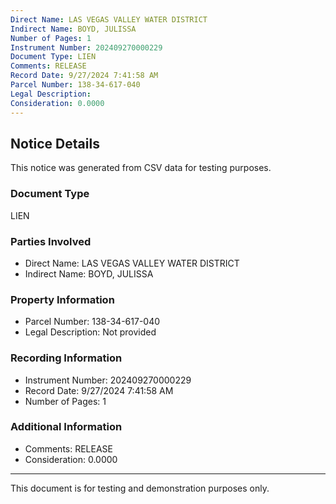 ```yaml
---
Direct Name: LAS VEGAS VALLEY WATER DISTRICT
Indirect Name: BOYD, JULISSA
Number of Pages: 1
Instrument Number: 202409270000229
Document Type: LIEN
Comments: RELEASE
Record Date: 9/27/2024 7:41:58 AM
Parcel Number: 138-34-617-040
Legal Description: 
Consideration: 0.0000
---
```


## Notice Details

This notice was generated from CSV data for testing purposes.

### Document Type
LIEN

### Parties Involved
- Direct Name: LAS VEGAS VALLEY WATER DISTRICT
- Indirect Name: BOYD, JULISSA

### Property Information
- Parcel Number: 138-34-617-040
- Legal Description: Not provided

### Recording Information
- Instrument Number: 202409270000229
- Record Date: 9/27/2024 7:41:58 AM
- Number of Pages: 1

### Additional Information
- Comments: RELEASE
- Consideration: 0.0000

---

This document is for testing and demonstration purposes only.
